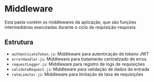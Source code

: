 # Middleware

Esta pasta contém os middlewares da aplicação, que são funções intermediárias executadas durante o ciclo de requisição-resposta.

## Estrutura

- `authenticateToken.js`: Middleware para autenticação de tokens JWT
- `errorHandler.js`: Middleware para tratamento centralizado de erros
- `requestLogger.js`: Middleware para registro de logs de requisições
- `validateRequest.js`: Middleware para validação de dados de entrada
- `rateLimiter.js`: Middleware para limitação de taxa de requisições